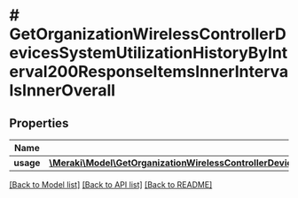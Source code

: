 # # GetOrganizationWirelessControllerDevicesSystemUtilizationHistoryByInterval200ResponseItemsInnerIntervalsInnerOverall

## Properties

Name | Type | Description | Notes
------------ | ------------- | ------------- | -------------
**usage** | [**\Meraki\Model\GetOrganizationWirelessControllerDevicesSystemUtilizationHistoryByInterval200ResponseItemsInnerIntervalsInnerOverallUsage**](GetOrganizationWirelessControllerDevicesSystemUtilizationHistoryByInterval200ResponseItemsInnerIntervalsInnerOverallUsage.md) |  | [optional]

[[Back to Model list]](../../README.md#models) [[Back to API list]](../../README.md#endpoints) [[Back to README]](../../README.md)
